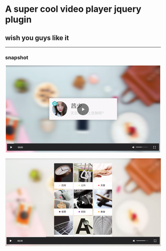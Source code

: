 # A super cool video player jquery plugin

## wish you guys like it

****************************
### snapshot

![s1](/snapshot/s1.png)



![s2](/snapshot/s2.png)
